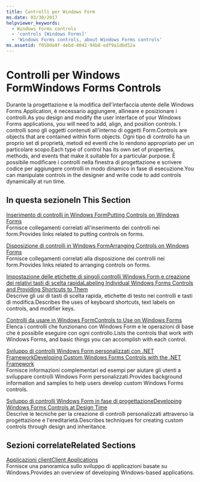```yaml
---
title: Controlli per Windows Form
ms.date: 03/30/2017
helpviewer_keywords:
  - Windows Forms controls
  - 'controls [Windows Forms]'
  - 'Windows Forms controls, about Windows Forms controls'
ms.assetid: f050de8f-4ebd-4042-94b8-edf9a1dbd52a
---
```

# <a name="windows-forms-controls"></a><span data-ttu-id="17c53-102">Controlli per Windows Form</span><span class="sxs-lookup"><span data-stu-id="17c53-102">Windows Forms Controls</span></span>
<span data-ttu-id="17c53-103">Durante la progettazione e la modifica dell'interfaccia utente delle Windows Forms Application, è necessario aggiungere, allineare e posizionare i controlli.</span><span class="sxs-lookup"><span data-stu-id="17c53-103">As you design and modify the user interface of your Windows Forms applications, you will need to add, align, and position controls.</span></span> <span data-ttu-id="17c53-104">I controlli sono gli oggetti contenuti all'interno di oggetti Form.</span><span class="sxs-lookup"><span data-stu-id="17c53-104">Controls are objects that are contained within form objects.</span></span> <span data-ttu-id="17c53-105">Ogni tipo di controllo ha un proprio set di proprietà, metodi ed eventi che lo rendono appropriato per un particolare scopo.</span><span class="sxs-lookup"><span data-stu-id="17c53-105">Each type of control has its own set of properties, methods, and events that make it suitable for a particular purpose.</span></span> <span data-ttu-id="17c53-106">È possibile modificare i controlli nella finestra di progettazione e scrivere codice per aggiungere controlli in modo dinamico in fase di esecuzione.</span><span class="sxs-lookup"><span data-stu-id="17c53-106">You can manipulate controls in the designer and write code to add controls dynamically at run time.</span></span>  
  
## <a name="in-this-section"></a><span data-ttu-id="17c53-107">In questa sezione</span><span class="sxs-lookup"><span data-stu-id="17c53-107">In This Section</span></span>  
 [<span data-ttu-id="17c53-108">Inserimento di controlli in Windows Form</span><span class="sxs-lookup"><span data-stu-id="17c53-108">Putting Controls on Windows Forms</span></span>](putting-controls-on-windows-forms.md)  
 <span data-ttu-id="17c53-109">Fornisce collegamenti correlati all'inserimento dei controlli nei form.</span><span class="sxs-lookup"><span data-stu-id="17c53-109">Provides links related to putting controls on forms.</span></span>  
  
 [<span data-ttu-id="17c53-110">Disposizione di controlli in Windows Form</span><span class="sxs-lookup"><span data-stu-id="17c53-110">Arranging Controls on Windows Forms</span></span>](arranging-controls-on-windows-forms.md)  
 <span data-ttu-id="17c53-111">Fornisce collegamenti correlati alla disposizione dei controlli nei form.</span><span class="sxs-lookup"><span data-stu-id="17c53-111">Provides links related to arranging controls on forms.</span></span>  
  
 [<span data-ttu-id="17c53-112">Impostazione delle etichette di singoli controlli Windows Form e creazione dei relativi tasti di scelta rapida</span><span class="sxs-lookup"><span data-stu-id="17c53-112">Labeling Individual Windows Forms Controls and Providing Shortcuts to Them</span></span>](labeling-individual-windows-forms-controls-and-providing-shortcuts-to-them.md)  
 <span data-ttu-id="17c53-113">Descrive gli usi di tasti di scelta rapida, etichette di testo nei controlli e tasti di modifica.</span><span class="sxs-lookup"><span data-stu-id="17c53-113">Describes the uses of keyboard shortcuts, text labels on controls, and modifier keys.</span></span>  
  
 [<span data-ttu-id="17c53-114">Controlli da usare in Windows Form</span><span class="sxs-lookup"><span data-stu-id="17c53-114">Controls to Use on Windows Forms</span></span>](controls-to-use-on-windows-forms.md)  
 <span data-ttu-id="17c53-115">Elenca i controlli che funzionano con Windows Form e le operazioni di base che è possibile eseguire con ogni controllo.</span><span class="sxs-lookup"><span data-stu-id="17c53-115">Lists the controls that work with Windows Forms, and basic things you can accomplish with each control.</span></span>  
  
 [<span data-ttu-id="17c53-116">Sviluppo di controlli Windows Form personalizzati con .NET Framework</span><span class="sxs-lookup"><span data-stu-id="17c53-116">Developing Custom Windows Forms Controls with the .NET Framework</span></span>](developing-custom-windows-forms-controls.md)  
 <span data-ttu-id="17c53-117">Fornisce informazioni complementari ed esempi per aiutare gli utenti a sviluppare controlli Windows Form personalizzati.</span><span class="sxs-lookup"><span data-stu-id="17c53-117">Provides background information and samples to help users develop custom Windows Forms controls.</span></span>  
  
 [<span data-ttu-id="17c53-118">Sviluppo di controlli Windows Form in fase di progettazione</span><span class="sxs-lookup"><span data-stu-id="17c53-118">Developing Windows Forms Controls at Design Time</span></span>](developing-windows-forms-controls-at-design-time.md)  
 <span data-ttu-id="17c53-119">Descrive le tecniche per la creazione di controlli personalizzati attraverso la progettazione e l'ereditarietà.</span><span class="sxs-lookup"><span data-stu-id="17c53-119">Describes techniques for creating custom controls through design and inheritance.</span></span>  
  
## <a name="related-sections"></a><span data-ttu-id="17c53-120">Sezioni correlate</span><span class="sxs-lookup"><span data-stu-id="17c53-120">Related Sections</span></span>  
 [<span data-ttu-id="17c53-121">Applicazioni client</span><span class="sxs-lookup"><span data-stu-id="17c53-121">Client Applications</span></span>](../../develop-client-apps.md)  
 <span data-ttu-id="17c53-122">Fornisce una panoramica sullo sviluppo di applicazioni basate su Windows.</span><span class="sxs-lookup"><span data-stu-id="17c53-122">Provides an overview of developing Windows-based applications.</span></span>  
  
